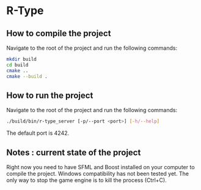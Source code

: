 # R-Type

## How to compile the project

Navigate to the root of the project and run the following commands:

```bash
mkdir build
cd build
cmake ..
cmake --build .
```

## How to run the project

Navigate to the root of the project and run the following commands:

```bash
./build/bin/r-type_server [-p/--port <port>] [-h/--help]
```
The default port is 4242.

## Notes : current state of the project

Right now you need to have SFML and Boost installed on your computer to compile
the project. Windows compatibility has not been tested yet.
The only way to stop the game engine is to kill the process (Ctrl+C).
